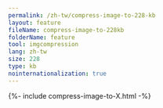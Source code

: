 ```yaml
---
permalink: /zh-tw/compress-image-to-228-kb
layout: feature
fileName: compress-image-to-228kb
folderName: feature
tool: imgcompression
lang: zh-tw
size: 228
type: kb
nointernationalization: true
---
```

{%- include compress-image-to-X.html -%}       
